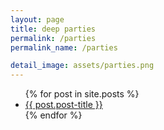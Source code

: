 ```yaml
---
layout: page
title: deep parties
permalink: /parties
permalink_name: /parties

detail_image: assets/parties.png
---
```


<ul>
  {% for post in site.posts %}
    <li>
      <a href="/the-deep/{{ post.url }}">{{ post.post-title }}</a>
    </li>
  {% endfor %}
</ul>
